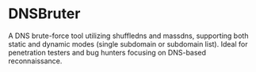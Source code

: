 # DNSBruter
A DNS brute-force tool utilizing shuffledns and massdns, supporting both static and dynamic modes (single subdomain or subdomain list). Ideal for penetration testers and bug hunters focusing on DNS-based reconnaissance.

